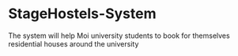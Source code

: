 # StageHostels-System
The system will help Moi university students to book for themselves residential houses around the university 
